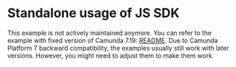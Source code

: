 # Standalone usage of JS SDK

This example is not actively maintained anymore. You can refer to the example with fixed version of Camunda 7.19:
[README](https://github.com/camunda/camunda-bpm-examples/blob/7.19/sdk-js/browser-forms/README.md).
Due to Camunda Platform 7 backward compatibility, the examples usually still work with later versions. However, you
might need to adjust them to make them work.